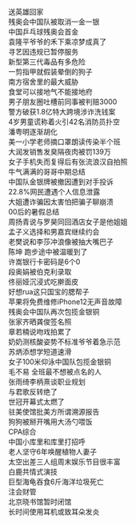 送英雄回家  
残奥会中国队被取消一金一银  
中国乒乓球残奥会首金  
袁隆平爷爷的禾下乘凉梦成真了  
寻艺因违规已暂停服务  
新型第三代毒品有多危险  
一剪指甲就假装晕倒的狗子  
南方宿舍里的最大威胁  
食堂可以接地气不能接地府  
男子朋友圈吐槽前同事被判赔3000  
警方破获1.8亿特大跨境涉诈洗钱案  
4岁男童谎称着火引42名消防员扑空  
潘粤明逐渐胡化  
美一小学老师摘口罩朗读传染半个班  
大润发销售发臭隔夜肉被罚139万  
女子手机失而复得后有张流浪汉自拍照  
牛气满满的哥哥中期总结  
中国队金银牌被撤因遭到对手投诉  
22.8%网民遭遇个人信息泄露  
大姐遭诈骗因太害怕把骗子聊崩溃  
00后的暑假总结  
周扬青说与罗昊同回酒店女子是他姐姐  
孟子义选择和男嘉宾继续约会  
老樊说和李莎冲浪像被抽大嘴巴子  
陈坤 跑步途中被温暖到了  
许嵩银行卡密码是6个0  
段奥娟被伯克利录取  
佟丽娅沉浸式吃擀面皮  
好想rua这只国宝的腮帮子  
苹果将免费维修iPhone12无声音故障  
残奥会中国队再次包揽金银铜  
张家齐晒龚俊签名照  
章若楠说吻戏拍累了  
奶奶测核酸姿势不标准爷爷着急示范  
苏炳添想学短道速滑  
女子100米仰泳中国队包揽金银铜  
毛不易 全班最不想被点名的人  
张雨绮李柄熹谈职业规划  
与君歌反转绝了  
世冠开幕式太燃了  
驻美使馆批美方所谓溯源报告  
狗狗被掰开嘴用大汤勺喂饭  
CPA综合  
中国小库里和库里打招呼  
老人坚守6年唤醒植物人妻子  
太空出差三人组周末娱乐节目很丰富  
白鹿共情式演技  
巨型海龟吞食6斤海洋垃圾死亡  
注会财管  
北京晓书馆暂时闭馆  
长时间使用耳机或致耳朵发炎  
